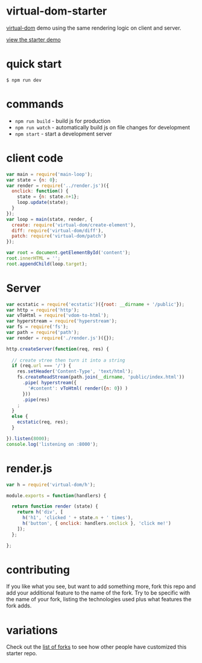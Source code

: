 # virtual-dom-starter

[virtual-dom](https://npmjs.com/package/virtual-dom) demo using the same rendering logic on client and server.

[view the starter demo](http://substack.neocities.org/virtual_dom_starter.html)

# quick start

```
$ npm run dev
```

# commands

* `npm run build` - build js for production
* `npm run watch` - automatically build js on file changes for development
* `npm start` - start a development server

# client code

``` js
var main = require('main-loop');
var state = {n: 0};
var render = require('../render.js')({
  onclick: function() {
    state = {n: state.n+1};
    loop.update(state);
  }
});
var loop = main(state, render, {
  create: require('virtual-dom/create-element'),
  diff: require('virtual-dom/diff'),
  patch: require('virtual-dom/patch')
});

var root = document.getElementById('content');
root.innerHTML = '';
root.appendChild(loop.target);

```

# Server

```js
var ecstatic = require('ecstatic')({root: __dirname + '/public'});
var http = require('http');
var vToHtml = require('vdom-to-html');
var hyperstream = require('hyperstream');
var fs = require('fs');
var path = require('path');
var render = require('./render.js')({});

http.createServer(function(req, res) {
  
  // create vtree then turn it into a string
  if (req.url === '/') {
    res.setHeader('Content-Type', 'text/html');
    fs.createReadStream(path.join(__dirname, 'public/index.html'))
      .pipe( hyperstream({
        '#content': vToHtml( render({n: 0}) )
      }))
      .pipe(res)
    ;
  }
  else {
    ecstatic(req, res);
  }

}).listen(8000);
console.log('listening on :8000');
```

# render.js

```js
var h = require('virtual-dom/h');

module.exports = function(handlers) {

  return function render (state) {
    return h('div', [
      h('h1', 'clicked ' + state.n + ' times'),
      h('button', { onclick: handlers.onclick }, 'click me!')
    ]);
  };

};
```

# contributing

If you like what you see, but want to add something more, fork this repo and add
your additional feature to the name of the fork. Try to be specific with the
name of your fork, listing the technologies used plus what features the fork
adds.

# variations

Check out the [list of forks](https://github.com/substack/virtual-dom-starter/network/members)
to see how other people have customized this starter repo.

